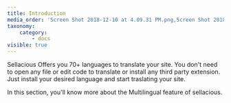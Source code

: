 ```yaml
---
title: Introduction
media_order: 'Screen Shot 2018-12-10 at 4.09.31 PM.png,Screen Shot 2018-12-10 at 4.12.19 PM.png'
taxonomy:
    category:
        - docs
visible: true
---
```


Sellacious Offers you 70+ languages to translate your site. You don't need to open any file or edit code to translate or install any third party extension. Just install your desired language and start traslating your site.

In this section, you'll know more about the Multilingual feature of sellacious.